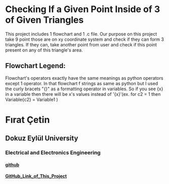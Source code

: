 # Checking If a Given Point Inside of 3 of Given Triangles

This project includes 1 flowchart and 1 .c file. Our purpose on this project take 9 point those are on xy coordinate system and check if they can form 3 triangles. If they can, take another point from user and check if this point present on any of this triangle's area. 

## Flowchart Legend:
Flowchart's operators exactly have the same meanings as python operators except 1 operator. In that flowchart f strings as same as python but I used the curly bracets "{}" as a formatting operator in variables. So if you see {x} in a variable then there will be x's values instead of '{x}'(ex. for c2 = 1 then Variable{c2} = Variable1 )

# Fırat Çetin
## Dokuz Eylül University
### Electrical and Electronics Engineering

#### [github](https://github.com/firatctin) 
#### [GitHub_Link_of_This_Project](https://github.com/firatctin/Triangle_and_point_check)